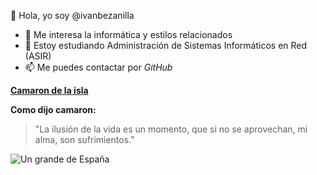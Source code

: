 👋 Hola, yo soy @ivanbezanilla
* 👀 Me interesa la informática y estilos relacionados 
* 🌱 Estoy estudiando Administración de Sistemas Informáticos en Red (ASIR)
* 📫 Me puedes contactar por _GitHub_

**[Camaron de la isla](https://www.youtube.com/channel/UC8zicr_LQfQQvrpjzSRuTAw/featured)**

**Como dijo camaron:**
>"La ilusión de la vida es un momento, que si no se aprovechan, mi alma, son sufrimientos."

![Un grande de España](https://e00-elmundo.uecdn.es/assets/multimedia/imagenes/2017/07/01/14989260588140.jpg)
<!---
ivanbezanilla/ivanbezanilla is a ✨ special ✨ repository because its `README.md` (this file) appears on your GitHub profile.
You can click the Preview link to take a look at your changes.
--->
